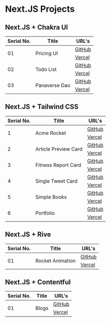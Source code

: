 # Next.JS Projects

## Next.JS + Chakra UI

<table>
  <thead>
    <tr>
      <th>Serial No.</th>
      <th>Title</th>
      <th>URL's</th>
    </tr>
  </thead>
  <tbody>
    <!-- ***********************01*********************** -->
    <tr>
      <td rowspan="2">01</td>
      <td rowspan="2">Pricing UI</td>
      <td rowspan="1">
        <a href="https://github.com/hassan-ak/wmd-chakra-pricing-ui" target="_blank">GitHub</a>
      </td>
    </tr>
    <tr>
      <td rowspan="1">
        <a href="https://wmd-chakra-pricing-ui.vercel.app/" target="_blank">Vercel</a>
      </td>
    </tr>
      <!-- ***********************02*********************** -->
    <tr>
      <td rowspan="2">02</td>
      <td rowspan="2">Todo List</td>
      <td rowspan="1">
        <a href="https://github.com/hassan-ak/wmd-next-chakra-todo" target="_blank">GitHub</a>
      </td>
    </tr>
    <tr>
      <td rowspan="1">
        <a href="https://wmd-next-chakra-todo.vercel.app/" target="_blank">Vercel</a>
      </td>
    </tr>
      <!-- ***********************03*********************** -->
    <tr>
      <td rowspan="2">03</td>
      <td rowspan="2">Panaverse Dao</td>
      <td rowspan="1">
        <a href="https://github.com/hassan-ak/wmd-next-chakra-panaverse" target="_blank">GitHub</a>
      </td>
    </tr>
    <tr>
      <td rowspan="1">
        <a href="https://wmd-next-chakra-panaverse.vercel.app/" target="_blank">Vercel</a>
      </td>
    </tr>
      <!-- ***********************00*********************** -->
  </tbody>
</table>
  
## Next.JS + Tailwind CSS

<table>
  <thead>
    <tr>
      <th>Serial No.</th>
      <th>Title</th>
      <th>URL's</th>
    </tr>
  </thead>
  <tbody>
    <!-- ***********************01*********************** -->
    <tr>
      <td rowspan="2">1</td>
      <td rowspan="2">Acme Rocket</td>
      <td rowspan="1">
        <a href="https://github.com/hassan-ak/next-tailwind-acme-rocket" target="_blank">GitHub</a>
      </td>
    </tr>
    <tr>
      <td rowspan="1">
        <a href="https://next-tailwind-acme-rocket.vercel.app/" target="_blank">Vercel</a>
      </td>
    </tr>
    <!-- ***********************02*********************** -->
    <tr>
      <td rowspan="2">2</td>
      <td rowspan="2">Article Preview Card</td>
      <td rowspan="1">
        <a href="https://github.com/hassan-ak/wmd-tailwind-article-preview" target="_blank">GitHub</a>
      </td>
    </tr>
    <tr>
      <td rowspan="1">
        <a href="https://wmd-tailwind-article-preview.vercel.app/" target="_blank">Vercel</a>
      </td>
    </tr>
    <!-- ***********************03*********************** -->
    <tr>
      <td rowspan="2">3</td>
      <td rowspan="2">Fitness Report Card</td>
      <td rowspan="1">
        <a href="https://github.com/hassan-ak/wmd-tailwind-fitness-report" target="_blank">GitHub</a>
      </td>
    </tr>
    <tr>
      <td rowspan="1">
        <a href="https://wmd-tailwind-fitness-report.vercel.app/" target="_blank">Vercel</a>
      </td>
    </tr>
    <!-- ***********************04*********************** -->
    <tr>
      <td rowspan="2">4</td>
      <td rowspan="2">Single Tweet Card</td>
      <td rowspan="1">
        <a href="https://github.com/hassan-ak/wmd-tailwind-single-tweet" target="_blank">GitHub</a>
      </td>
    </tr>
    <tr>
      <td rowspan="1">
        <a href="https://wmd-tailwind-single-tweet.vercel.app/" target="_blank">Vercel</a>
      </td>
    </tr>
    <!-- ***********************05*********************** -->
    <tr>
      <td rowspan="2">5</td>
      <td rowspan="2">Simple Books</td>
      <td rowspan="1">
        <a href="https://github.com/hassan-ak/wmd-next-simple-books" target="_blank">GitHub</a>
      </td>
    </tr>
    <tr>
      <td rowspan="1">
        <a href="https://wmd-next-simple-books.vercel.app/" target="_blank">Vercel</a>
      </td>
    </tr>
    <!-- ***********************06*********************** -->
    <tr>
      <td rowspan="2">6</td>
      <td rowspan="2">Portfolio</td>
      <td rowspan="1">
        <a href="https://github.com/hassan-ak/wmd-next-tailwind-portfolio" target="_blank">GitHub</a>
      </td>
    </tr>
    <tr>
      <td rowspan="1">
        <a href="https://wmd-next-tailwind-portfolio.vercel.app/" target="_blank">Vercel</a>
      </td>
    </tr>
    <!-- ***********************00*********************** -->
  </tbody>
</table>

## Next.JS + Rive

<table>
  <thead>
    <tr>
      <th>Serial No.</th>
      <th>Title</th>
      <th>URL's</th>
    </tr>
  </thead>
  <tbody>
    <!-- ***********************01*********************** -->
    <tr>
      <td rowspan="2">01</td>
      <td rowspan="2">Rocket Animation</td>
      <td rowspan="1">
        <a href="https://github.com/hassan-ak/wmd-rive-rocket" target="_blank">GitHub</a>
      </td>
    </tr>
    <tr>
      <td rowspan="1">
        <a href="https://wmd-rive-rocket.vercel.app/" target="_blank">Vercel</a>
      </td>
    </tr>
      <!-- ***********************00*********************** -->
  </tbody>
</table>

## Next.JS + Contentful

<table>
  <thead>
    <tr>
      <th>Serial No.</th>
      <th>Title</th>
      <th>URL's</th>
    </tr>
  </thead>
  <tbody>
    <!-- ***********************01*********************** -->
    <tr>
      <td rowspan="2">01</td>
      <td rowspan="2">Blogs</td>
      <td rowspan="1">
        <a href="https://github.com/hassan-ak/wmd-next-contentful-blogs" target="_blank">GitHub</a>
      </td>
    </tr>
    <tr>
      <td rowspan="1">
        <a href="https://wmd-next-contentful-blogs.vercel.app/" target="_blank">Vercel</a>
      </td>
    </tr>
      <!-- ***********************00*********************** -->
  </tbody>
</table>
